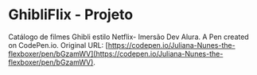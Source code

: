# GhibliFlix - Projeto

Catálogo de filmes Ghibli estilo Netflix- Imersão Dev Alura. A Pen created on CodePen.io. Original URL: [https://codepen.io/Juliana-Nunes-the-flexboxer/pen/bGzamWV](https://codepen.io/Juliana-Nunes-the-flexboxer/pen/bGzamWV).

